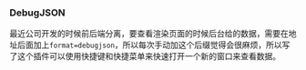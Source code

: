 ### DebugJSON

  最近公司开发的时候前后端分离，要查看渲染页面的时候后台给的数据，需要在地址后面加上`format=debugjson`，所以每次手动加这个后缀觉得会很麻烦，所以写了这个插件可以使用快捷键和快捷菜单来快速打开一个新的窗口来查看数据。
